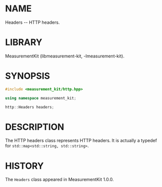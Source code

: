 # NAME
Headers -- HTTP headers.

# LIBRARY
MeasurementKit (libmeasurement-kit, -lmeasurement-kit).

# SYNOPSIS
```C++
#include <measurement_kit/http.hpp>

using namespace measurement_kit;

http::Headers headers;
```

# DESCRIPTION

The HTTP headers class represents HTTP headers. It is
actually a typedef for `std::map<std::string, std::string>`.

# HISTORY

The `Headers` class appeared in MeasurementKit 1.0.0.
